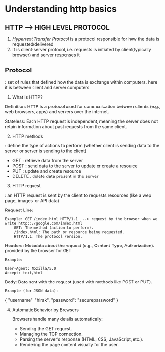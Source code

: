 # Understanding http basics

## HTTP --> HIGH LEVEL PROTOCOL

1. _Hypertext Transfer Protocol_ is a protocol responsible for how the data is requested/delivered
2. It is client-server protocol, i.e. requests is initiated by client(typically browser) and server responses it

## Protocol

: set of rules that defined how the data is exchange within computers. here it is between client and server computers

1. What is HTTP?

Definition: HTTP is a protocol used for communication between clients (e.g., web browsers, apps) and servers over the internet.

Stateless: Each HTTP request is independent, meaning the server does not retain information about past requests from the same client.

2. HTTP methods

: define the type of actions to perform (whether client is sending data to the server or server is sending to the client)

- GET : retrieve data from the server
- POST : send data to the server to update or create a resource
- PUT : update and create resource
- DELETE : delete data present in the server

3. HTTP request

: an HTTP request is sent by the client to requests resources (like a wep page, images, or API data)

Request Line:

    Example: GET /index.html HTTP/1.1  --> request by the browser when we write http:://google.com/index.html
        GET: The method (action to perform).
        /index.html: The path or resource being requested.
        HTTP/1.1: The protocol version.

Headers: Metadata about the request (e.g., Content-Type, Authorization). provided by the browser for GET

    Example:

    User-Agent: Mozilla/5.0
    Accept: text/html

Body: Data sent with the request (used with methods like POST or PUT).

    Example (for JSON data):

{
"username": "hirak",
"password": "securepassword"
}

4. Automatic Behavior by Browsers

   Browsers handle many details automatically:

   - Sending the GET request.
   - Managing the TCP connection.
   - Parsing the server’s response (HTML, CSS, JavaScript, etc.).
   - Rendering the page content visually for the user.
